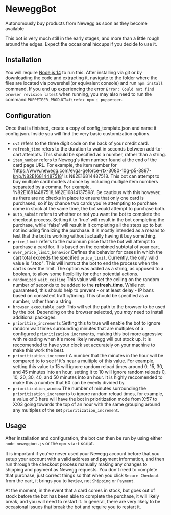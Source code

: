 # NeweggBot
Autonomously buy products from Newegg as soon as they become available

This bot is very much still in the early stages, and more than a little rough around the edges.  Expect the occasional hiccups if you decide to use it.

## Installation
You will require [Node.js 14](https://nodejs.org/en/) to run this.
After installing via git or by downloading the code and extracting it, navigate to the folder where the files are located via powershell(or equivalent console) and run `npm install` command.  If you end up experiencing the error `Error: Could not find browser revision latest` when running, you may also need to run the command `PUPPETEER_PRODUCT=firefox npm i puppeteer`.


## Configuration
Once that is finished, create a copy of config_template.json and name it config.json.  Inside you will find the very basic customization options.  
- `cv2` refers to the three digit code on the back of your credit card.  
- `refresh_time` refers to the duration to wait in seconds between add-to-cart attempts. This should be specified as a number, rather than a string.
- `item_number` refers to Newegg's item number found at the end of the card page URL.  For example, the item number for 'https://www.newegg.com/evga-geforce-rtx-3080-10g-p5-3897-kr/p/N82E16814487518' is N82E16814487518.  This bot can attempt to buy multiple card models at once by including multiple item numbers separated by a comma.  For example, 'N82E16814487518,N82E16814137598'.  Be cautious with this however, as there are no checks in place to ensure that only one card is purchased, so if by chance two cards you're attempting to purchase come in stock at the same time, the bot would attempt to purchase both.    
- `auto_submit` refers to whether or not you want the bot to complete the checkout process.  Setting it to 'true' will result in the bot completing the purchase, while 'false' will result in it completing all the steps up to but not including finalizing the purchase.  It is mostly intended as a means to test that the bot is working without actually having it buy something.
- `price_limit` refers to the maximum price that the bot will attempt to purchase a card for.  It is based on the combined subtotal of your cart. 
- `over_price_limit_behavior` Defines the behavior for cases in which the cart total exceeds the specified `price_limit`. Currently, the only valid value is *"stop"*. This will instruct the bot to end the process when the cart is over the limit. The option was added as a string, as opposed to a boolean, to allow some flexibility for  other potential actions. 
- `randomized_wait_ceiling` This value will set the ceiling on the random number of seconds to be added to the **refresh_time**. While not guaranteed, this should help to prevent - or at least delay - IP bans based on consistent traffic/timing. This should be specified as a number, rather than a string.
- `browser_executable_path` This will set the path to the browser to be used by the bot. Depending on the browser selected, you *may* need to install additional packages.
- `prioritize_increments` Setting this to true will enable the bot to ignore random wait times surrounding minutes that are multiples of a configured `prioritization increments`, making this bot more agressive with reloading when it's more likely newegg will put stock up. It is reccomended to have your clock set accurately on your machine to make this work the best.
- `prioritization_increment` A number that the minutes in the hour will be compared to to see if it's near a multiple of this value. For example, setting this value to 15 will ignore random reload times around 0, 15, 30, and 45 minutes into an hour, setting it to 10 will ignore random reloads 0, 10, 20, 30, 40, and 50 minutes into an hour. It is highly reccomended to make this a number that 60 can be evenly divided by.
- `prioritization_window` The number of minutes surrounding the `prioritization_increment`s to ignore random reload times, for example, a value of 3 here will have the bot in prioritization mode from X:57 to X:03 going towards the top of an hour with the same grouping around any multiples of the set `prioritization_increment`.

## Usage
After installation and configuration, the bot can then be run by using either `node neweggbot.js` or the `npm start` script. 

It is important if you've never used your Newegg account before that you setup your account with a valid address and payment information, and then run through the checkout process manually making any changes to shipping and payment as Newegg requests.  You don't need to complete that purchase, just correct things so that when you click `Secure Checkout` from the cart, it brings you to `Review`, not `Shipping` or `Payment`.

At the moment, in the event that a card comes in stock, but goes out of stock before the bot has been able to complete the purchase, it will likely break, and you will need to restart it.  In general, there are very likely to be occasional issues that break the bot and require you to restart it.

